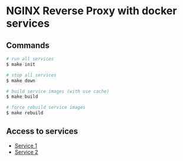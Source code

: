 # NGINX Reverse Proxy with docker services

## Commands
```bash
# run all services
$ make init
```
```bash
# stop all services
$ make down
```
```bash
# build service images (with use cache)
$ make build
```
```bash
# force rebuild service images
$ make rebuild
```

## Access to services
* [Service 1][service_1]
* [Service 2][service_2]

[service_1]: http://localhost:8080
[service_2]: http://localhost:8081
